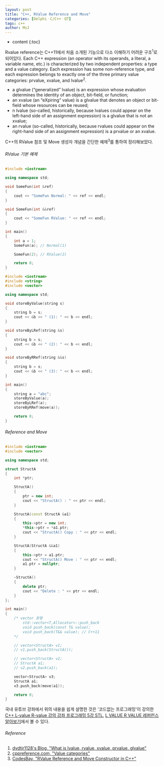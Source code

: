 ```yaml
---
layout: post
title: "C++, RValue Reference and Move"
categories: [DelphiㆍC/C++ㆍQT]
tags: c++
author: MsJ
---
```


* content
{:toc}

Rvalue reference는 C++11에서 처음 소개된 기능으로 다소 이해하기 어려운 구조<sup>1</sup>로 되어있다. Each C++ expression (an operator with its operands, a literal, a variable name, etc.) is characterized by two independent properties: a type and a value category. Each expression has some non-reference type, and each expression belongs to exactly one of the three primary value categories: prvalue, xvalue, and lvalue<sup>2</sup>.

* a glvalue (“generalized” lvalue) is an expression whose evaluation determines the identity of an object, bit-field, or function;
* an xvalue (an “eXpiring” value) is a glvalue that denotes an object or bit-field whose resources can be reused;
* n lvalue (so-called, historically, because lvalues could appear on the left-hand side of an assignment expression) is a glvalue that is not an xvalue;
* an rvalue (so-called, historically, because rvalues could appear on the right-hand side of an assignment expression) is a prvalue or an xvalue.

C\+\+의 RValue 참조 및 Move 생성자 개념을 간단한 예제<sup>3</sup>를 통하여 정리해보았다.





###### RValue 기본 예제

```cpp
#include <iostream>

using namespace std;

void SomeFun(int &ref)
{
    cout << "SomeFun Normal: " << ref << endl;
}

void SomeFun(int &&ref)
{
    cout << "SomeFun RValue: " << ref << endl;
}

int main()
{
    int a = 1;
    SomeFun(a); // Normal(1)

    SomeFun(2); // RValue(2)

    return 0;
}
```

```cpp
#include <iostream>
#include <string>
#include <vector>

using namespace std;

void storeByValue(string s)
{
    string b = s;
    cout << &b << " (1): " << b << endl;
}

void storeByLRef(string &s)
{
    string b = s;
    cout << &b << " (2): " << b << endl;
}

void storeByRRef(string &&s)
{
    string b = s;
    cout << &b << " (3): " << b << endl;
}

int main()
{
    string a = "abc";
    storeByValue(a);
    storeByLRef(a);
    storeByRRef(move(a));

    return 0;
}
```

###### Reference and Move 

```cpp
#include <iostream>
#include <vector>

using namespace std;

struct StructA
{
    int *ptr;

    StructA()
    {
        ptr = new int;
        cout << "StructA() : " << ptr << endl;
    }

    StructA(const StructA &a1)
    {
        this->ptr = new int;
        *this->ptr = *a1.ptr;
        cout << "StructA() Copy : " << ptr << endl;
    }

    StructA(StructA &&a1)
    {
        this->ptr = a1.ptr;
        cout << "StructA() Move : " << ptr << endl;
        a1.ptr = nullptr;
    }

    ~StructA()
    {
        delete ptr;
        cout << "Delete : " << ptr << endl;
    }
};

int main()
{
    /* vector 원형
        std::vector<T,Allocator>::push_back
        void push_back(const T& value);
        void push_back(T&& value); // C++11
    */

    // vector<StructA> v1;
    // v1.push_back(StructA());

    // vector<StructA> v2;
    // StructA a1;
    // v2.push_back(a1);

    vector<StructA> v3;
    StructA a1;
    v3.push_back(move(a1));

    return 0;
}
```

국내 유튜브 강좌에서 위의 내용을 쉽게 설명한 것은 '코드없는 프로그래밍'이 강의한 [C++ L-value R-value 강의 강좌 프로그래밍 5강 STL](https://www.youtube.com/watch?v=Uw0amO4ihBo), [L VALUE R VALUE 레퍼런스 알아보기](https://www.youtube.com/watch?v=GutCygNRi-I)에서 볼 수 있다.

###### Reference

1. [dydtjr1128's Blog, "What is lvalue, rvalue, xvalue, prvalue, glvalue"](https://dydtjr1128.github.io/cpp/2019/06/10/Cpp-values.html)
2. [cppreference.com, "Value categories"](https://en.cppreference.com/w/cpp/language/value_category)
3. [CodesBay, "RValue Reference and Move Constructor in C\+\+"](https://www.youtube.com/watch?v=JAOZjf4KneY)
